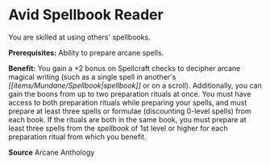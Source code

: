 ﻿---
cssclass: [feats]

---
# Avid Spellbook Reader

You are skilled at using others' spellbooks.

**Prerequisites:** Ability to prepare arcane spells.

**Benefit:** You gain a +2 bonus on Spellcraft checks to decipher arcane magical writing (such as a single spell in another's _[[items/Mundane/Spellbook|spellbook]]_ or on a scroll). Additionally, you can gain the boons from up to two preparation rituals at once. You must have access to both preparation rituals while preparing your spells, and must prepare at least three spells or formulae (discounting 0-level spells) from each book. If the rituals are both in the same book, you must prepare at least three spells from the _spellbook_ of 1st level or higher for each preparation ritual from which you benefit.

**Source** Arcane Anthology
